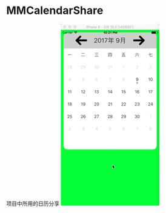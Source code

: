 # MMCalendarShare
项目中所用的日历分享
 ![image](https://github.com/douyingjunxi/MMCalendarShare/blob/master/QQ20170909-222234.gif)
